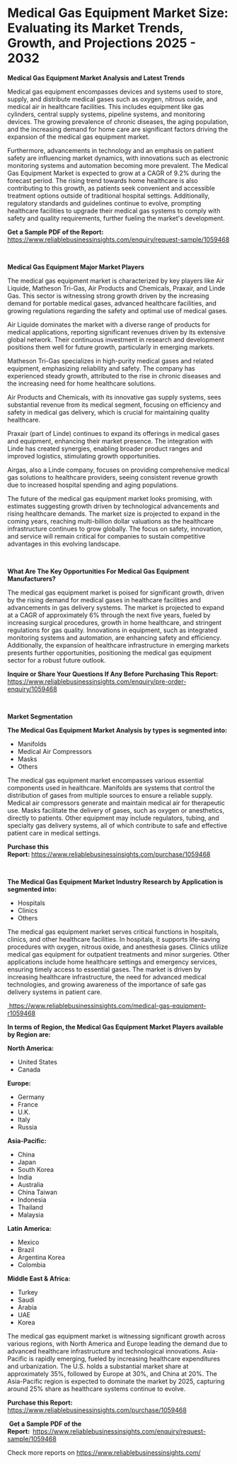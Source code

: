 <p><h1>Medical Gas Equipment Market Size: Evaluating its Market Trends, Growth, and Projections 2025 - 2032</h1></p><p><strong>Medical Gas Equipment Market Analysis and Latest Trends</strong></p>
<p><p>Medical gas equipment encompasses devices and systems used to store, supply, and distribute medical gases such as oxygen, nitrous oxide, and medical air in healthcare facilities. This includes equipment like gas cylinders, central supply systems, pipeline systems, and monitoring devices. The growing prevalence of chronic diseases, the aging population, and the increasing demand for home care are significant factors driving the expansion of the medical gas equipment market. </p><p>Furthermore, advancements in technology and an emphasis on patient safety are influencing market dynamics, with innovations such as electronic monitoring systems and automation becoming more prevalent. The Medical Gas Equipment Market is expected to grow at a CAGR of 9.2% during the forecast period. The rising trend towards home healthcare is also contributing to this growth, as patients seek convenient and accessible treatment options outside of traditional hospital settings. Additionally, regulatory standards and guidelines continue to evolve, prompting healthcare facilities to upgrade their medical gas systems to comply with safety and quality requirements, further fueling the market's development.</p></p>
<p><strong>Get a Sample PDF of the Report:&nbsp;</strong> <a href="https://www.reliablebusinessinsights.com/enquiry/request-sample/1059468?utm_campaign=2641&utm_medium=2&utm_source=Github&utm_content=ia&utm_term=03032025&utm_id=medical-gas-equipment">https://www.reliablebusinessinsights.com/enquiry/request-sample/1059468</a></p>
<p>&nbsp;</p>
<p><strong>Medical Gas Equipment Major Market Players</strong></p>
<p><p>The medical gas equipment market is characterized by key players like Air Liquide, Matheson Tri-Gas, Air Products and Chemicals, Praxair, and Linde Gas. This sector is witnessing strong growth driven by the increasing demand for portable medical gases, advanced healthcare facilities, and growing regulations regarding the safety and optimal use of medical gases.</p><p>Air Liquide dominates the market with a diverse range of products for medical applications, reporting significant revenues driven by its extensive global network. Their continuous investment in research and development positions them well for future growth, particularly in emerging markets.</p><p>Matheson Tri-Gas specializes in high-purity medical gases and related equipment, emphasizing reliability and safety. The company has experienced steady growth, attributed to the rise in chronic diseases and the increasing need for home healthcare solutions.</p><p>Air Products and Chemicals, with its innovative gas supply systems, sees substantial revenue from its medical segment, focusing on efficiency and safety in medical gas delivery, which is crucial for maintaining quality healthcare.</p><p>Praxair (part of Linde) continues to expand its offerings in medical gases and equipment, enhancing their market presence. The integration with Linde has created synergies, enabling broader product ranges and improved logistics, stimulating growth opportunities.</p><p>Airgas, also a Linde company, focuses on providing comprehensive medical gas solutions to healthcare providers, seeing consistent revenue growth due to increased hospital spending and aging populations.</p><p>The future of the medical gas equipment market looks promising, with estimates suggesting growth driven by technological advancements and rising healthcare demands. The market size is projected to expand in the coming years, reaching multi-billion dollar valuations as the healthcare infrastructure continues to grow globally. The focus on safety, innovation, and service will remain critical for companies to sustain competitive advantages in this evolving landscape.</p></p>
<p>&nbsp;</p>
<p><strong>What Are The Key Opportunities For Medical Gas Equipment Manufacturers?</strong></p>
<p><p>The medical gas equipment market is poised for significant growth, driven by the rising demand for medical gases in healthcare facilities and advancements in gas delivery systems. The market is projected to expand at a CAGR of approximately 6% through the next five years, fueled by increasing surgical procedures, growth in home healthcare, and stringent regulations for gas quality. Innovations in equipment, such as integrated monitoring systems and automation, are enhancing safety and efficiency. Additionally, the expansion of healthcare infrastructure in emerging markets presents further opportunities, positioning the medical gas equipment sector for a robust future outlook.</p></p>
<p><strong>Inquire or Share Your Questions If Any Before Purchasing This Report:</strong> <a href="https://www.reliablebusinessinsights.com/enquiry/pre-order-enquiry/1059468?utm_campaign=2641&utm_medium=2&utm_source=Github&utm_content=ia&utm_term=03032025&utm_id=medical-gas-equipment">https://www.reliablebusinessinsights.com/enquiry/pre-order-enquiry/1059468</a></p>
<p>&nbsp;</p>
<p><strong>Market Segmentation</strong></p>
<p><strong>The Medical Gas Equipment Market Analysis by types is segmented into:</strong></p>
<p><ul><li>Manifolds</li><li>Medical Air Compressors</li><li>Masks</li><li>Others</li></ul></p>
<p><p>The medical gas equipment market encompasses various essential components used in healthcare. Manifolds are systems that control the distribution of gases from multiple sources to ensure a reliable supply. Medical air compressors generate and maintain medical air for therapeutic use. Masks facilitate the delivery of gases, such as oxygen or anesthetics, directly to patients. Other equipment may include regulators, tubing, and specialty gas delivery systems, all of which contribute to safe and effective patient care in medical settings.</p></p>
<p><strong>Purchase this Report:&nbsp;</strong><a href="https://www.reliablebusinessinsights.com/purchase/1059468?utm_campaign=2641&utm_medium=2&utm_source=Github&utm_content=ia&utm_term=03032025&utm_id=medical-gas-equipment">https://www.reliablebusinessinsights.com/purchase/1059468</a></p>
<p>&nbsp;</p>
<p><strong>The Medical Gas Equipment Market Industry Research by Application is segmented into:</strong></p>
<p><ul><li>Hospitals</li><li>Clinics</li><li>Others</li></ul></p>
<p><p>The medical gas equipment market serves critical functions in hospitals, clinics, and other healthcare facilities. In hospitals, it supports life-saving procedures with oxygen, nitrous oxide, and anesthesia gases. Clinics utilize medical gas equipment for outpatient treatments and minor surgeries. Other applications include home healthcare settings and emergency services, ensuring timely access to essential gases. The market is driven by increasing healthcare infrastructure, the need for advanced medical technologies, and growing awareness of the importance of safe gas delivery systems in patient care.</p></p>
<p><a href="https://www.reliablebusinessinsights.com/medical-gas-equipment-r1059468?utm_campaign=2641&utm_medium=2&utm_source=Github&utm_content=ia&utm_term=03032025&utm_id=medical-gas-equipment">&nbsp;https://www.reliablebusinessinsights.com/medical-gas-equipment-r1059468</a></p>
<p><strong>In terms of Region, the Medical Gas Equipment Market Players available by Region are:</strong></p>
<p>
    <p> <strong> North America: </strong>
        <ul>
            <li>United States</li>
            <li>Canada</li>
        </ul>
        </p> 
    <p> <strong> Europe: </strong>
        <ul>
            <li>Germany</li>
            <li>France</li>
            <li>U.K.</li>
            <li>Italy</li>
            <li>Russia</li>
        </ul>
        </p> 
    <p> <strong> Asia-Pacific: </strong>
        <ul>
            <li>China</li>
            <li>Japan</li>
            <li>South Korea</li>
            <li>India</li>
            <li>Australia</li>
            <li>China Taiwan</li>
            <li>Indonesia</li>
            <li>Thailand</li>
            <li>Malaysia</li>
        </ul>
        </p> 
    <p> <strong> Latin America: </strong>
        <ul>
            <li>Mexico</li>
            <li>Brazil</li>
            <li>Argentina Korea</li>
            <li>Colombia</li>
        </ul>
        </p> 
    <p> <strong> Middle East & Africa: </strong>
        <ul>
            <li>Turkey</li>
            <li>Saudi</li>
            <li>Arabia</li>
            <li>UAE</li>
            <li>Korea</li>
        </ul>
    </p>
    </p>
<p><p>The medical gas equipment market is witnessing significant growth across various regions, with North America and Europe leading the demand due to advanced healthcare infrastructure and technological innovations. Asia-Pacific is rapidly emerging, fueled by increasing healthcare expenditures and urbanization. The U.S. holds a substantial market share at approximately 35%, followed by Europe at 30%, and China at 20%. The Asia-Pacific region is expected to dominate the market by 2025, capturing around 25% share as healthcare systems continue to evolve.</p></p>
<p><strong>Purchase this Report: </strong><a href="https://www.reliablebusinessinsights.com/purchase/1059468?utm_campaign=2641&utm_medium=2&utm_source=Github&utm_content=ia&utm_term=03032025&utm_id=medical-gas-equipment">https://www.reliablebusinessinsights.com/purchase/1059468</a></p>
<p>&nbsp;<strong>Get a Sample PDF of the Report:&nbsp;&nbsp;</strong><a href="https://www.reliablebusinessinsights.com/enquiry/request-sample/1059468?utm_campaign=2641&utm_medium=2&utm_source=Github&utm_content=ia&utm_term=03032025&utm_id=medical-gas-equipment">https://www.reliablebusinessinsights.com/enquiry/request-sample/1059468</a></p>
<p><strong></strong></p>
<p>Check more reports on <a href="https://www.reliablebusinessinsights.com/?utm_campaign=2641&utm_medium=2&utm_source=Github&utm_content=ia&utm_term=03032025&utm_id=medical-gas-equipment">https://www.reliablebusinessinsights.com/</a></p>